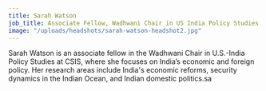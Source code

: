 ```yaml
---
title: Sarah Watson
job_title: Associate Fellow, Wadhwani Chair in US India Policy Studies
image: "/uploads/headshots/sarah-watson-headshot2.jpg"
---
```


Sarah Watson is an associate fellow in the Wadhwani Chair in U.S.-India Policy Studies at CSIS, where she focuses on India’s economic and foreign policy. Her research areas include India's economic reforms, security dynamics in the Indian Ocean, and Indian domestic politics.sa
